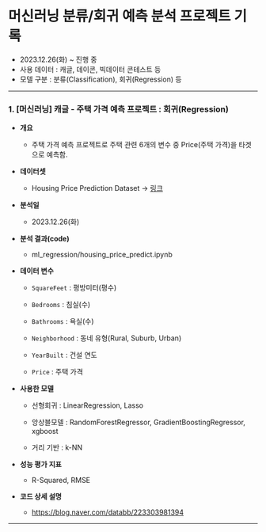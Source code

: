 # 머신러닝 분류/회귀 예측 분석 프로젝트 기록

- 2023.12.26(화) ~ 진행 중
- 사용 데이터 : 캐글, 데이콘, 빅데이터 콘테스트 등
- 모델 구분 : 분류(Classification), 회귀(Regression) 등

---

### 1. [머신러닝] 캐글 - 주택 가격 예측 프로젝트 : 회귀(Regression)

- **개요**

    - 주택 가격 예측 프로젝트로 주택 관련 6개의 변수 중 Price(주택 가격)을 타겟으로 예측함.

- **데이터셋**

    - Housing Price Prediction Dataset → [링크](https://www.kaggle.com/datasets/muhammadbinimran/housing-price-prediction-data)

- **분석일**

    - 2023.12.26(화)

- **분석 결과(code)**

    - ml_regression/housing_price_predict.ipynb

- **데이터 변수**

    - `SquareFeet` : 평방미터(평수)

    - `Bedrooms` : 침실(수)

    - `Bathrooms` : 욕실(수)

    - `Neighborhood` : 동네 유형(Rural, Suburb, Urban)

    - `YearBuilt` : 건설 연도

    - `Price` : 주택 가격

- **사용한 모델**

     - 선형회귀 : LinearRegression, Lasso

     - 앙상블모델 : RandomForestRegressor, GradientBoostingRegressor, xgboost

     - 거리 기반 : k-NN

- **성능 평가 지표**

     - R-Squared, RMSE

- **코드 상세 설명**

     - https://blog.naver.com/databb/223303981394

---